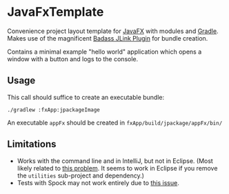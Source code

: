 # JavaFxTemplate
Convenience project layout template for [JavaFX](https://openjfx.io/) with modules and [Gradle](https://gradle.org/). Makes use of the magnificent [Badass JLink Plugin](https://badass-jlink-plugin.beryx.org/) for bundle creation.

Contains a minimal example "hello world" application which opens a window with a button and logs to the console.

## Usage

This call should suffice to create an executable bundle:

`./gradlew :fxApp:jpackageImage`

An executable `appFx` should be created in `fxApp/build/jpackage/appFx/bin/`

## Limitations

- Works with the command line and in IntelliJ, but not in Eclipse. (Most likely related to [this problem](https://github.com/eclipse/buildship/issues/658). It seems to work in Eclipse if you remove the `utilities` sub-project and dependency.)
- Tests with Spock may not work entirely due to [this issue](https://github.com/spockframework/spock/issues/1227).
